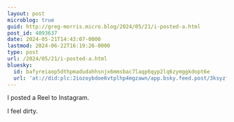 ```yaml
---
layout: post
microblog: true
guid: http://greg-morris.micro.blog/2024/05/21/i-posted-a.html
post_id: 4093637
date: 2024-05-21T14:43:07-0000
lastmod: 2024-06-22T16:19:26-0000
type: post
url: /2024/05/21/i-posted-a.html
bluesky:
  id: bafyreiaop5dthpmadudahhsnjx6mmsbac7laqp6qyp2lq6zymggkdopt6e
  url: 'at://did:plc:2iozoybdoe6vtplhp4mgzawn/app.bsky.feed.post/3ksyzf7y7av2s'
---
```

I posted a Reel to Instagram. 

I feel dirty. 
